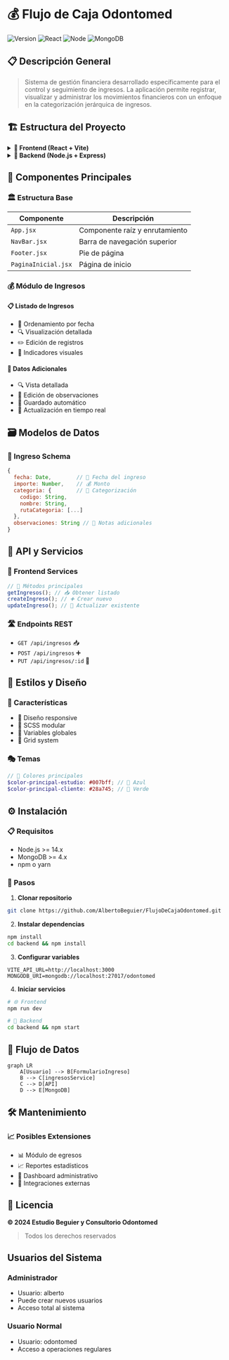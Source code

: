 # 💰 Flujo de Caja Odontomed

![Version](https://img.shields.io/badge/version-1.0.0-blue.svg)
![React](https://img.shields.io/badge/React-18.x-61dafb.svg)
![Node](https://img.shields.io/badge/Node-14.x-green.svg)
![MongoDB](https://img.shields.io/badge/MongoDB-4.x-success.svg)

## 📋 Descripción General

> Sistema de gestión financiera desarrollado específicamente para el control y seguimiento de ingresos. La aplicación permite registrar, visualizar y administrar los movimientos financieros con un enfoque en la categorización jerárquica de ingresos.

## 🏗️ Estructura del Proyecto

<details>
<summary><b>📁 Frontend (React + Vite)</b></summary>

```
src/
├── 🖼️ assets/              # Recursos estáticos
├── 🧩 components/          # Componentes React
│   ├── 💰 ingresos/
│   │   ├── registro/
│   │   └── Ingresos.scss
│   ├── NavBar.jsx
│   ├── Footer.jsx
│   └── PaginaInicial.jsx
├── 🔌 services/           # Servicios API
├── 🎨 styles/             # Estilos globales
└── 📱 App.jsx             # Componente principal
```

</details>

<details>
<summary><b>📁 Backend (Node.js + Express)</b></summary>

```
backend/
├── 📊 models/            # Modelos MongoDB
├── 🛣️ routes/           # Rutas API
└── 🚀 server.js         # Servidor Express
```

</details>

## 🧩 Componentes Principales

### 🏛️ Estructura Base

| Componente          | Descripción                    |
| ------------------- | ------------------------------ |
| `App.jsx`           | Componente raíz y enrutamiento |
| `NavBar.jsx`        | Barra de navegación superior   |
| `Footer.jsx`        | Pie de página                  |
| `PaginaInicial.jsx` | Página de inicio               |

### 💰 Módulo de Ingresos

#### 📋 Listado de Ingresos

- 📅 Ordenamiento por fecha
- 🔍 Visualización detallada
- ✏️ Edición de registros
- 🔔 Indicadores visuales

#### 📝 Datos Adicionales

- 🔍 Vista detallada
- 📝 Edición de observaciones
- 💾 Guardado automático
- 🔄 Actualización en tiempo real

## 🗃️ Modelos de Datos

### 💾 Ingreso Schema

```javascript
{
  fecha: Date,        // 📅 Fecha del ingreso
  importe: Number,    // 💰 Monto
  categoria: {        // 📑 Categorización
    codigo: String,
    nombre: String,
    rutaCategoria: [...]
  },
  observaciones: String // 📝 Notas adicionales
}
```

## 🔌 API y Servicios

### 🔄 Frontend Services

```javascript
// 📡 Métodos principales
getIngresos(); // 📥 Obtener listado
createIngreso(); // ➕ Crear nuevo
updateIngreso(); // 📝 Actualizar existente
```

### 🛣️ Endpoints REST

- `GET /api/ingresos` 📥
- `POST /api/ingresos` ➕
- `PUT /api/ingresos/:id` 📝

## 🎨 Estilos y Diseño

### 🎯 Características

- 📱 Diseño responsive
- 🎨 SCSS modular
- 🌈 Variables globales
- 📐 Grid system

### 🎭 Temas

```scss
// 🎨 Colores principales
$color-principal-estudio: #007bff; // 🔷 Azul
$color-principal-cliente: #28a745; // 💚 Verde
```

## ⚙️ Instalación

### 📋 Requisitos

- Node.js >= 14.x
- MongoDB >= 4.x
- npm o yarn

### 🚀 Pasos

1. **Clonar repositorio**

```bash
git clone https://github.com/AlbertoBeguier/FlujoDeCajaOdontomed.git
```

2. **Instalar dependencias**

```bash
npm install
cd backend && npm install
```

3. **Configurar variables**

```env
VITE_API_URL=http://localhost:3000
MONGODB_URI=mongodb://localhost:27017/odontomed
```

4. **Iniciar servicios**

```bash
# 🌐 Frontend
npm run dev

# 🚀 Backend
cd backend && npm start
```

## 🔄 Flujo de Datos

```mermaid
graph LR
    A[Usuario] --> B[FormularioIngreso]
    B --> C[ingresosService]
    C --> D[API]
    D --> E[MongoDB]
```

## 🛠️ Mantenimiento

### 📈 Posibles Extensiones

- 📊 Módulo de egresos
- 📈 Reportes estadísticos
- 📱 Dashboard administrativo
- 🔗 Integraciones externas

## 📄 Licencia

**© 2024 Estudio Beguier y Consultorio Odontomed**

> Todos los derechos reservados

## Usuarios del Sistema

### Administrador

- Usuario: alberto
- Puede crear nuevos usuarios
- Acceso total al sistema

### Usuario Normal

- Usuario: odontomed
- Acceso a operaciones regulares
